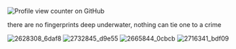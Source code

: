 
![Profile view counter on GitHub](https://komarev.com/ghpvc/?username=sou1punK)



there are no fingerprints deep underwater, nothing can tie one to a crime


![2628308_6daf8](https://github.com/user-attachments/assets/62159017-7d44-467e-a89a-7e438cbe9f32) ![2732845_d9e55](https://github.com/user-attachments/assets/a18f6964-bac9-4c53-be14-bcc10873b8cb) ![2665844_0cbcb](https://github.com/user-attachments/assets/0182d471-9523-492d-a4a7-4f8f672c60de) ![2716341_bdf09](https://github.com/user-attachments/assets/082f1cce-eccd-4787-baa7-bd31031025aa)




















